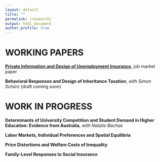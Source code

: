 ```yaml
---
layout: default
title: ""
permalink: /research/
output: html_document
author_profile: true
---
```


# WORKING PAPERS
  
[**Private Information and Design of Unemployment Insurance**](https://khomenkomaks.com/files/Job_Market_Paper_-_October_2018.pdf), job market paper


**Behavioral Responses and Design of Inheritance Taxation**, *with Simon Schürz* (draft coming soon) 


# WORK IN PROGRESS

**Determinants of University Competition and Student Demand in Higher Education: Evidence from Australia**, *with Natalie Bachas*

**Labor Markets, Individual Preferences and Spatial Equilibria**

**Price Distortions and Welfare Costs of Inequality**

**Family-Level Responses to Social Insurance**
